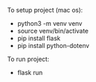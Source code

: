 To setup project (mac os):
- python3 -m venv venv
- source venv/bin/activate
- pip install flask
- pip install python-dotenv

To run project:
- flask run